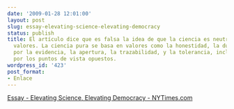 ```yaml
---
date: '2009-01-28 12:01:00'
layout: post
slug: essay-elevating-science-elevating-democracy
status: publish
title: El artículo dice que es falsa la idea de que la ciencia es neutra y no tiene
  valores. La ciencia pura se basa en valores como la honestidad, la duda, el respeto
  por la evidencia, la apertura, la trazabilidad, y la tolerancia, incluso el hambre
  por los puntos de vista opuestos.
wordpress_id: '423'
post_format:
- Enlace
---
```


[Essay - Elevating Science, Elevating Democracy - NYTimes.com](http://www.nytimes.com/2009/01/27/science/27essa.html)
